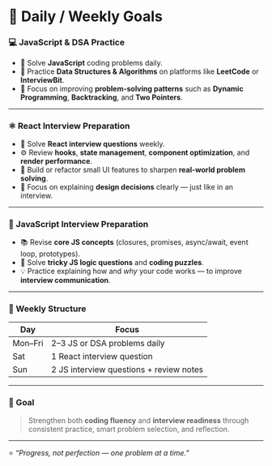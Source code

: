 # 🧠 Daily / Weekly Goals

### 💻 JavaScript & DSA Practice
- 🧩 Solve **JavaScript** coding problems daily.  
- 🧠 Practice **Data Structures & Algorithms** on platforms like **LeetCode** or **InterviewBit**.  
- 🔁 Focus on improving **problem-solving patterns** such as **Dynamic Programming**, **Backtracking**, and **Two Pointers**.

---

### ⚛️ React Interview Preparation
- 🧱 Solve **React interview questions** weekly.  
- ⚙️ Review **hooks**, **state management**, **component optimization**, and **render performance**.  
- 🧩 Build or refactor small UI features to sharpen **real-world problem solving**.  
- 💬 Focus on explaining **design decisions** clearly — just like in an interview.

---

### 🧩 JavaScript Interview Preparation
- 📚 Revise **core JS concepts** (closures, promises, async/await, event loop, prototypes).  
- 🧮 Solve **tricky JS logic questions** and **coding puzzles**.  
- 💡 Practice explaining how and *why* your code works — to improve **interview communication**.  

---

### 📅 Weekly Structure
| Day | Focus |
|-----|--------|
| Mon–Fri | 2–3 JS or DSA problems daily |
| Sat | 1 React interview question |
| Sun | 2 JS interview questions + review notes |

---

### 🚀 Goal
> Strengthen both **coding fluency** and **interview readiness** through consistent practice, smart problem selection, and reflection.

---

⭐ *“Progress, not perfection — one problem at a time.”*  
